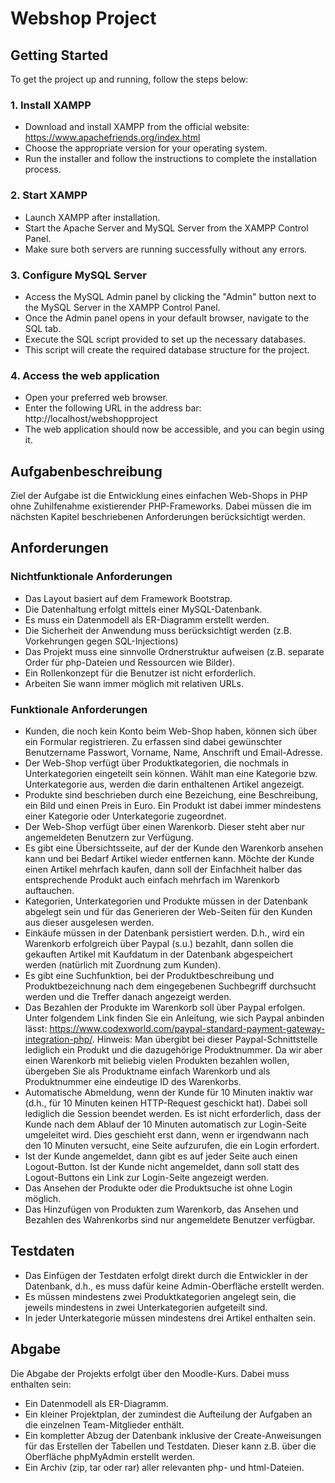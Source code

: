 # Webshop Project

## Getting Started
To get the project up and running, follow the steps below:

### 1. Install XAMPP
- Download and install XAMPP from the official website: https://www.apachefriends.org/index.html
- Choose the appropriate version for your operating system.
- Run the installer and follow the instructions to complete the installation process.

### 2. Start XAMPP
- Launch XAMPP after installation.
- Start the Apache Server and MySQL Server from the XAMPP Control Panel.
- Make sure both servers are running successfully without any errors.

### 3. Configure MySQL Server
- Access the MySQL Admin panel by clicking the "Admin" button next to the MySQL Server in the XAMPP Control Panel.
- Once the Admin panel opens in your default browser, navigate to the SQL tab.
- Execute the SQL script provided to set up the necessary databases.
- This script will create the required database structure for the project.

### 4. Access the web application
- Open your preferred web browser.
- Enter the following URL in the address bar: http://localhost/webshopproject
- The web application should now be accessible, and you can begin using it.

## Aufgabenbeschreibung
Ziel der Aufgabe ist die Entwicklung eines einfachen Web-Shops in PHP ohne
Zuhilfenahme existierender PHP-Frameworks. Dabei müssen die im nächsten
Kapitel beschriebenen Anforderungen berücksichtigt werden.

## Anforderungen
### Nichtfunktionale Anforderungen
- Das Layout basiert auf dem Framework Bootstrap.
- Die Datenhaltung erfolgt mittels einer MySQL-Datenbank.
- Es muss ein Datenmodell als ER-Diagramm erstellt werden.
- Die Sicherheit der Anwendung muss berücksichtigt werden (z.B. Vorkehrungen gegen SQL-Injections)
- Das Projekt muss eine sinnvolle Ordnerstruktur aufweisen (z.B. separate Order für php-Dateien und Ressourcen wie Bilder).
- Ein Rollenkonzept für die Benutzer ist nicht erforderlich.
- Arbeiten Sie wann immer möglich mit relativen URLs.

### Funktionale Anforderungen
- Kunden, die noch kein Konto beim Web-Shop haben, können sich über ein Formular registrieren. Zu erfassen sind dabei gewünschter Benutzername Passwort, Vorname, Name, Anschrift und Email-Adresse.
- Der Web-Shop verfügt über Produktkategorien, die nochmals in Unterkategorien eingeteilt sein können. Wählt man eine Kategorie bzw. Unterkategorie aus, werden die darin enthaltenen Artikel angezeigt.
- Produkte sind beschrieben durch eine Bezeichung, eine Beschreibung, ein Bild und einen Preis in Euro. Ein Produkt ist dabei immer mindestens einer Kategorie oder Unterkategorie zugeordnet.
- Der Web-Shop verfügt über einen Warenkorb. Dieser steht aber nur angemeldeten Benutzern zur Verfügung.
- Es gibt eine Übersichtsseite, auf der der Kunde den Warenkorb ansehen kann und bei Bedarf Artikel wieder entfernen kann. Möchte der Kunde einen Artikel mehrfach kaufen, dann soll der Einfachheit halber das entsprechende Produkt auch einfach mehrfach im Warenkorb auftauchen.
- Kategorien, Unterkategorien und Produkte müssen in der Datenbank abgelegt sein und für das Generieren der Web-Seiten für den Kunden aus dieser ausgelesen werden.
- Einkäufe müssen in der Datenbank persistiert werden. D.h., wird ein Warenkorb erfolgreich über Paypal (s.u.) bezahlt, dann sollen die gekauften Artikel mit Kaufdatum in der Datenbank abgespeichert werden (natürlich mit Zuordnung zum Kunden).
- Es gibt eine Suchfunktion, bei der Produktbeschreibung und Produktbezeichnung nach dem eingegebenen Suchbegriff durchsucht werden und die Treffer danach angezeigt werden.
- Das Bezahlen der Produkte im Warenkorb soll über Paypal erfolgen. Unter folgendem Link finden Sie ein Anleitung, wie sich Paypal anbinden lässt: https://www.codexworld.com/paypal-standard-payment-gateway-integration-php/. Hinweis: Man übergibt bei dieser Paypal-Schnittstelle lediglich ein Produkt und die dazugehörige Produktnummer. Da wir aber einen Warenkorb mit beliebig vielen Produkten bezahlen wollen, übergeben Sie als Produktname einfach Warenkorb und als Produktnummer eine eindeutige ID des Warenkorbs.
- Automatische Abmeldung, wenn der Kunde für 10 Minuten inaktiv war (d.h., für 10 Minuten keinen HTTP-Request geschickt hat). Dabei soll lediglich die Session beendet werden. Es ist nicht erforderlich, dass der Kunde nach dem Ablauf der 10 Minuten automatisch zur Login-Seite umgeleitet wird. Dies geschieht erst dann, wenn er irgendwann nach den 10 Minuten versucht, eine Seite aufzurufen, die ein Login erfordert.
- Ist der Kunde angemeldet, dann gibt es auf jeder Seite auch einen Logout-Button. Ist der Kunde nicht angemeldet, dann soll statt des Logout-Buttons ein Link zur Login-Seite angezeigt werden.
- Das Ansehen der Produkte oder die Produktsuche ist ohne Login möglich.
- Das Hinzufügen von Produkten zum Warenkorb, das Ansehen und Bezahlen des Wahrenkorbs sind nur angemeldete Benutzer verfügbar.

## Testdaten
- Das Einfügen der Testdaten erfolgt direkt durch die Entwickler in der Datenbank, d.h., es muss dafür keine Admin-Oberfläche erstellt werden.
- Es müssen mindestens zwei Produktkategorien angelegt sein, die jeweils mindestens in zwei Unterkategorien aufgeteilt sind.
- In jeder Unterkategorie müssen mindestens drei Artikel enthalten sein.

## Abgabe
Die Abgabe der Projekts erfolgt über den Moodle-Kurs. Dabei muss enthalten sein:
- Ein Datenmodell als ER-Diagramm.
- Ein kleiner Projektplan, der zumindest die Aufteilung der Aufgaben an die einzelnen Team-Mitglieder enthält.
- Ein kompletter Abzug der Datenbank inklusive der Create-Anweisungen für das Erstellen der Tabellen und Testdaten. Dieser kann z.B. über die Oberfläche phpMyAdmin erstellt werden.
- Ein Archiv (zip, tar oder rar) aller relevanten php- und html-Dateien.